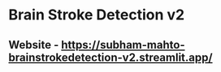 # Brain Stroke Detection v2 
## Website - https://subham-mahto-brainstrokedetection-v2.streamlit.app/
